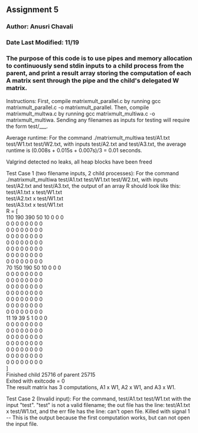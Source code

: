 <h2>Assignment 5</h2>
<h3> Author: Anusri Chavali </h3>
<h3> Date Last Modified: 11/19 </h3>
<h3> The purpose of this code is to use pipes and memory allocation to continuously send stdin inputs to a child process from the parent, and print a result array storing the computation of each A matrix sent through the pipe and the child's delegated W matrix. </h3>
<p> Instructions: First, compile matrixmult_parallel.c by running gcc matrixmult_parallel.c -o matrixmult_parallel. Then, compile matrixmult_multwa.c by running gcc matrixmult_multiwa.c -o matrixmult_multiwa. Sending any filenames as inputs for testing will require the form test/___. </p>
<p> Average runtime: For the command ./matrixmult_multiwa test/A1.txt test/W1.txt test/W2.txt, with inputs test/A2.txt and test/A3.txt, the average runtime is (0.008s + 0.015s + 0.007s)/3 = 0.01 seconds. </p>
<p> Valgrind detected no leaks, all heap blocks have been freed </p>
<p> Test Case 1 (two filename inputs, 2 child processes): For the command ./matrixmult_multiwa test/A1.txt test/W1.txt test/W2.txt, with inputs test/A2.txt and test/A3.txt, the output of an array R should look like this: <br/>
test/A1.txt x test/W1.txt <br/>
test/A2.txt x test/W1.txt <br/>
test/A3.txt x test/W1.txt <br/>
R = [ <br/> 
110 190 390 50 10 0 0 0 <br/>
0 0 0 0 0 0 0 0 <br/>
0 0 0 0 0 0 0 0 <br/>
0 0 0 0 0 0 0 0 <br/>
0 0 0 0 0 0 0 0 <br/>
0 0 0 0 0 0 0 0 <br/>
0 0 0 0 0 0 0 0 <br/>
0 0 0 0 0 0 0 0 <br/>
70 150 190 50 10 0 0 0 <br/>
0 0 0 0 0 0 0 0 <br/>
0 0 0 0 0 0 0 0 <br/>
0 0 0 0 0 0 0 0 <br/>
0 0 0 0 0 0 0 0 <br/>
0 0 0 0 0 0 0 0 <br/>
0 0 0 0 0 0 0 0 <br/>
0 0 0 0 0 0 0 0 <br/>
11 19 39 5 1 0 0 0 <br/>
0 0 0 0 0 0 0 0 <br/>
0 0 0 0 0 0 0 0 <br/>
0 0 0 0 0 0 0 0 <br/>
0 0 0 0 0 0 0 0 <br/>
0 0 0 0 0 0 0 0 <br/>
0 0 0 0 0 0 0 0 <br/>
0 0 0 0 0 0 0 0 <br/>
]<br/>
Finished child 25716 of parent 25715 <br/>
Exited with exitcode = 0 <br/>
The result matrix has 3 computations, A1 x W1, A2 x W1, and A3 x W1. </p>
<p> Test Case 2 (Invalid input): For the command, test/A1.txt test/W1.txt with the input "test". "test" is not a valid filename; the out file has the line: test/A1.txt x test/W1.txt, and the err file has the line: can't open file. Killed with signal 1 -- This is the output because the first computation works, but can not open the input file. </p>
